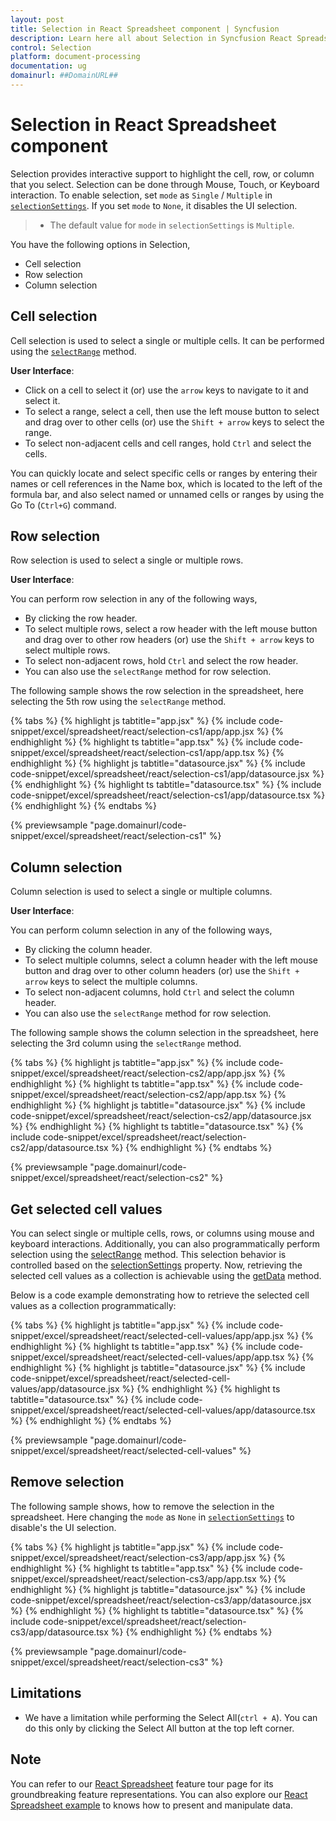```yaml
---
layout: post
title: Selection in React Spreadsheet component | Syncfusion
description: Learn here all about Selection in Syncfusion React Spreadsheet component of Syncfusion Essential JS 2 and more.
control: Selection 
platform: document-processing
documentation: ug
domainurl: ##DomainURL##
---
```


# Selection in React Spreadsheet component

Selection provides interactive support to highlight the cell, row, or column that you select. Selection can be done through Mouse, Touch, or Keyboard interaction. To enable selection, set `mode` as `Single` / `Multiple` in [`selectionSettings`](https://ej2.syncfusion.com/react/documentation/api/spreadsheet/#selectionsettings). If you set `mode` to `None`, it disables the UI selection.

> * The default value for `mode` in  `selectionSettings` is `Multiple`.

You have the following options in Selection,

* Cell selection
* Row selection
* Column selection

## Cell selection

Cell selection is used to select a single or multiple cells. It can be performed using the [`selectRange`](https://ej2.syncfusion.com/react/documentation/api/spreadsheet/#selectrange) method.

**User Interface**:

* Click on a cell to select it (or) use the `arrow` keys to navigate to it and select it.
* To select a range, select a cell, then use the left mouse button to select and drag over to other cells (or) use the `Shift + arrow` keys to select the range.
* To select non-adjacent cells and cell ranges, hold `Ctrl` and select the cells.

You can quickly locate and select specific cells or ranges by entering their names or cell references in the Name box, which is located to the left of the formula bar, and also select named or unnamed cells or ranges by using the Go To (`Ctrl+G`) command.

## Row selection

Row selection is used to select a single or multiple rows.

**User Interface**:

You can perform row selection in any of the following ways,

* By clicking the row header.
* To select multiple rows, select a row header with the left mouse button and drag over to other row headers (or) use the `Shift + arrow` keys to select multiple rows.
* To select non-adjacent rows, hold `Ctrl` and select the row header.
* You can also use the `selectRange` method for row selection.

The following sample shows the row selection in the spreadsheet, here selecting the 5th row using the `selectRange` method.

{% tabs %}
{% highlight js tabtitle="app.jsx" %}
{% include code-snippet/excel/spreadsheet/react/selection-cs1/app/app.jsx %}
{% endhighlight %}
{% highlight ts tabtitle="app.tsx" %}
{% include code-snippet/excel/spreadsheet/react/selection-cs1/app/app.tsx %}
{% endhighlight %}
{% highlight js tabtitle="datasource.jsx" %}
{% include code-snippet/excel/spreadsheet/react/selection-cs1/app/datasource.jsx %}
{% endhighlight %}
{% highlight ts tabtitle="datasource.tsx" %}
{% include code-snippet/excel/spreadsheet/react/selection-cs1/app/datasource.tsx %}
{% endhighlight %}
{% endtabs %}

 {% previewsample "page.domainurl/code-snippet/excel/spreadsheet/react/selection-cs1" %}

## Column selection

Column selection is used to select a single or multiple columns.

**User Interface**:

You can perform column selection in any of the following ways,

* By clicking the column header.
* To select multiple columns, select a column header with the left mouse button and drag over to other column headers (or) use the `Shift + arrow` keys to select the multiple columns.
* To select non-adjacent columns, hold `Ctrl` and select the column header.
* You can also use the `selectRange` method for row selection.

The following sample shows the column selection in the spreadsheet, here selecting the 3rd column using  the `selectRange` method.

{% tabs %}
{% highlight js tabtitle="app.jsx" %}
{% include code-snippet/excel/spreadsheet/react/selection-cs2/app/app.jsx %}
{% endhighlight %}
{% highlight ts tabtitle="app.tsx" %}
{% include code-snippet/excel/spreadsheet/react/selection-cs2/app/app.tsx %}
{% endhighlight %}
{% highlight js tabtitle="datasource.jsx" %}
{% include code-snippet/excel/spreadsheet/react/selection-cs2/app/datasource.jsx %}
{% endhighlight %}
{% highlight ts tabtitle="datasource.tsx" %}
{% include code-snippet/excel/spreadsheet/react/selection-cs2/app/datasource.tsx %}
{% endhighlight %}
{% endtabs %}

 {% previewsample "page.domainurl/code-snippet/excel/spreadsheet/react/selection-cs2" %}

## Get selected cell values

You can select single or multiple cells, rows, or columns using mouse and keyboard interactions. Additionally, you can also programmatically perform selection using the [selectRange](https://helpej2.syncfusion.com/react/documentation/api/spreadsheet/#selectrange) method. This selection behavior is controlled based on the [selectionSettings](https://helpej2.syncfusion.com/react/documentation/api/spreadsheet/#selectionsettings) property. Now, retrieving the selected cell values as a collection is achievable using the [getData](https://helpej2.syncfusion.com/react/documentation/api/spreadsheet/#getdata) method.

Below is a code example demonstrating how to retrieve the selected cell values as a collection programmatically:

{% tabs %}
{% highlight js tabtitle="app.jsx" %}
{% include code-snippet/excel/spreadsheet/react/selected-cell-values/app/app.jsx %}
{% endhighlight %}
{% highlight ts tabtitle="app.tsx" %}
{% include code-snippet/excel/spreadsheet/react/selected-cell-values/app/app.tsx %}
{% endhighlight %}
{% highlight js tabtitle="datasource.jsx" %}
{% include code-snippet/excel/spreadsheet/react/selected-cell-values/app/datasource.jsx %}
{% endhighlight %}
{% highlight ts tabtitle="datasource.tsx" %}
{% include code-snippet/excel/spreadsheet/react/selected-cell-values/app/datasource.tsx %}
{% endhighlight %}
{% endtabs %}

{% previewsample "page.domainurl/code-snippet/excel/spreadsheet/react/selected-cell-values" %}

## Remove selection

The following sample shows, how to remove the selection in the spreadsheet. Here changing the `mode` as `None` in [`selectionSettings`](https://ej2.syncfusion.com/react/documentation/api/spreadsheet/#selectionsettings) to disable's the UI selection.

{% tabs %}
{% highlight js tabtitle="app.jsx" %}
{% include code-snippet/excel/spreadsheet/react/selection-cs3/app/app.jsx %}
{% endhighlight %}
{% highlight ts tabtitle="app.tsx" %}
{% include code-snippet/excel/spreadsheet/react/selection-cs3/app/app.tsx %}
{% endhighlight %}
{% highlight js tabtitle="datasource.jsx" %}
{% include code-snippet/excel/spreadsheet/react/selection-cs3/app/datasource.jsx %}
{% endhighlight %}
{% highlight ts tabtitle="datasource.tsx" %}
{% include code-snippet/excel/spreadsheet/react/selection-cs3/app/datasource.tsx %}
{% endhighlight %}
{% endtabs %}

 {% previewsample "page.domainurl/code-snippet/excel/spreadsheet/react/selection-cs3" %}

## Limitations

* We have a limitation while performing the Select All(`ctrl + A`). You can do this only by clicking the Select All button at the top left corner.

## Note

You can refer to our [React Spreadsheet](https://www.syncfusion.com/react-ui-components/react-spreadsheet) feature tour page for its groundbreaking feature representations. You can also explore our [React Spreadsheet example](https://ej2.syncfusion.com/react/demos/#/material/spreadsheet/default) to knows how to present and manipulate data.
